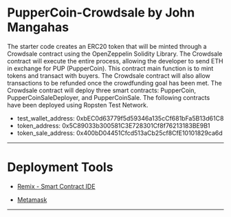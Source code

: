 # PupperCoin-Crowdsale by John Mangahas

The starter code creates an ERC20 token that will be minted through a Crowdsale contract using the OpenZeppelin Solidity Library. The Crowdsale contract will execute the entire process, allowing the developer to send ETH in exchange for PUP (PupperCoin). This contract main function is to mint tokens and transact with buyers. The Crowdsale contract will also allow transactions to be refunded once the crowdfunding goal has been met. The Crowdsale contract will deploy three smart contracts: PupperCoin, PupperCoinSaleDeployer, and PupperCoinSale. The following contracts have been deployed using Ropsten Test Network. 

* test_wallet_address: 0xbEC0d63779f5d59346a135cCf681bFa5B13d61C8
* token_address: 0x5C89033b300581C3E728301Cf8f76213183BE9B1
* token_sale_address: 0x400bD04451Cfcd513aCb25cf8CfE10101829ca6d

----

# Deployment Tools

* [Remix - Smart Contract IDE](https://remix.ethereum.org/)

* [Metamask](https://metamask.io)

----



